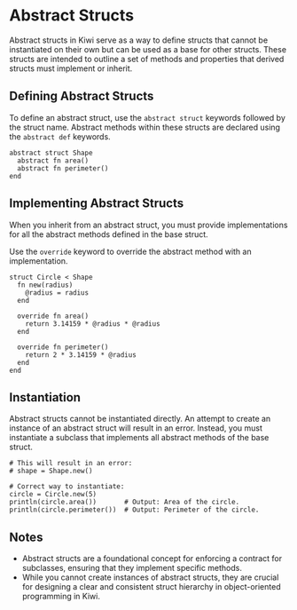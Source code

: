 # Abstract Structs

Abstract structs in Kiwi serve as a way to define structs that cannot be instantiated on their own but can be used as a base for other structs. These structs are intended to outline a set of methods and properties that derived structs must implement or inherit.

## Defining Abstract Structs

To define an abstract struct, use the `abstract struct` keywords followed by the struct name. Abstract methods within these structs are declared using the `abstract def` keywords.

```kiwi
abstract struct Shape
  abstract fn area()
  abstract fn perimeter()
end
```

## Implementing Abstract Structs

When you inherit from an abstract struct, you must provide implementations for all the abstract methods defined in the base struct.

Use the `override` keyword to override the abstract method with an implementation.

```kiwi
struct Circle < Shape
  fn new(radius)
    @radius = radius
  end

  override fn area()
    return 3.14159 * @radius * @radius
  end

  override fn perimeter()
    return 2 * 3.14159 * @radius
  end
end
```

## Instantiation

Abstract structs cannot be instantiated directly. An attempt to create an instance of an abstract struct will result in an error. Instead, you must instantiate a subclass that implements all abstract methods of the base struct.

```kiwi
# This will result in an error:
# shape = Shape.new()

# Correct way to instantiate:
circle = Circle.new(5)
println(circle.area())       # Output: Area of the circle.
println(circle.perimeter())  # Output: Perimeter of the circle.
```

## Notes

- Abstract structs are a foundational concept for enforcing a contract for subclasses, ensuring that they implement specific methods.
- While you cannot create instances of abstract structs, they are crucial for designing a clear and consistent struct hierarchy in object-oriented programming in Kiwi.
